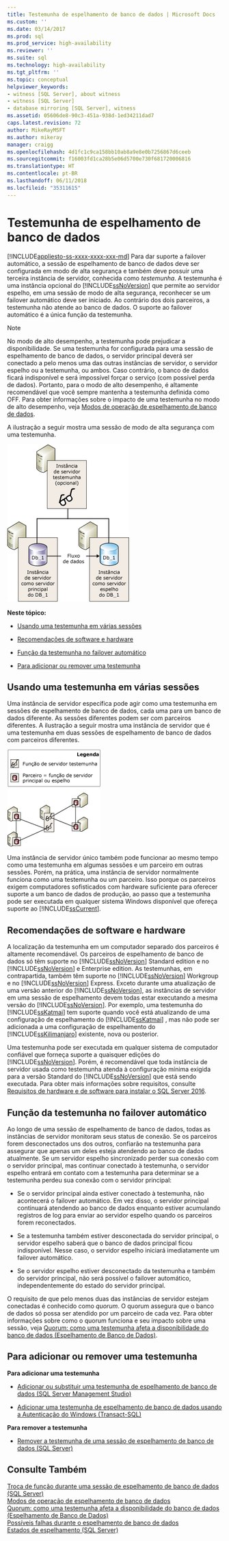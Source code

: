 ```yaml
---
title: Testemunha de espelhamento de banco de dados | Microsoft Docs
ms.custom: ''
ms.date: 03/14/2017
ms.prod: sql
ms.prod_service: high-availability
ms.reviewer: ''
ms.suite: sql
ms.technology: high-availability
ms.tgt_pltfrm: ''
ms.topic: conceptual
helpviewer_keywords:
- witness [SQL Server], about witness
- witness [SQL Server]
- database mirroring [SQL Server], witness
ms.assetid: 05606de8-90c3-451a-938d-1ed34211dad7
caps.latest.revision: 72
author: MikeRayMSFT
ms.author: mikeray
manager: craigg
ms.openlocfilehash: 4d1fc1c9ca158bb10ab8a9e8e0b7256867d6ceeb
ms.sourcegitcommit: f16003fd1ca28b5e06d5700e730f681720006816
ms.translationtype: HT
ms.contentlocale: pt-BR
ms.lasthandoff: 06/11/2018
ms.locfileid: "35311615"
---
```

# <a name="database-mirroring-witness"></a>Testemunha de espelhamento de banco de dados
[!INCLUDE[appliesto-ss-xxxx-xxxx-xxx-md](../../includes/appliesto-ss-xxxx-xxxx-xxx-md.md)]
  Para dar suporte a failover automático, a sessão de espelhamento de banco de dados deve ser configurada em modo de alta segurança e também deve possuir uma terceira instância de servidor, conhecida como *testemunha*. A testemunha é uma instância opcional do [!INCLUDE[ssNoVersion](../../includes/ssnoversion-md.md)] que permite ao servidor espelho, em uma sessão de modo de alta segurança, reconhecer se um failover automático deve ser iniciado. Ao contrário dos dois parceiros, a testemunha não atende ao banco de dados. O suporte ao failover automático é a única função da testemunha.  
  
> [!NOTE]  
>  No modo de alto desempenho, a testemunha pode prejudicar a disponibilidade. Se uma testemunha for configurada para uma sessão de espelhamento de banco de dados, o servidor principal deverá ser conectado a pelo menos uma das outras instâncias de servidor, o servidor espelho ou a testemunha, ou ambos. Caso contrário, o banco de dados ficará indisponível e será impossível forçar o serviço (com possível perda de dados). Portanto, para o modo de alto desempenho, é altamente recomendável que você sempre mantenha a testemunha definida como OFF. Para obter informações sobre o impacto de uma testemunha no modo de alto desempenho, veja [Modos de operação de espelhamento de banco de dados](../../database-engine/database-mirroring/database-mirroring-operating-modes.md).  
  
 A ilustração a seguir mostra uma sessão de modo de alta segurança com uma testemunha.  
  
 ![Sessão de espelhamento com uma testemunha](../../database-engine/database-mirroring/media/dbm-3-way-session-intro.gif "Mirroring session with a witness")  
  
 **Neste tópico:**  
  
-   [Usando uma testemunha em várias sessões](#InMultipleSessions)  
  
-   [Recomendações de software e hardware](#SwHwRecommendations)  
  
-   [Função da testemunha no failover automático](#InAutoFo)  
  
-   [Para adicionar ou remover uma testemunha](#AddRemoveWitness)  
  
##  <a name="InMultipleSessions"></a> Usando uma testemunha em várias sessões  
 Uma instância de servidor específica pode agir como uma testemunha em sessões de espelhamento de banco de dados, cada uma para um banco de dados diferente. As sessões diferentes podem ser com parceiros diferentes. A ilustração a seguir mostra uma instância de servidor que é uma testemunha em duas sessões de espelhamento de banco de dados com parceiros diferentes.  
  
 ![Instância de servidor que é uma testemunha de dois bancos de dados](../../database-engine/database-mirroring/media/dbm-witness-in-2-sessions.gif "Instância de servidor que é uma testemunha de dois bancos de dados")  
  
 Uma instância de servidor único também pode funcionar ao mesmo tempo como uma testemunha em algumas sessões e um parceiro em outras sessões. Porém, na prática, uma instância de servidor normalmente funciona como uma testemunha ou um parceiro. Isso porque os parceiros exigem computadores sofisticados com hardware suficiente para oferecer suporte a um banco de dados de produção, ao passo que a testemunha pode ser executada em qualquer sistema Windows disponível que ofereça suporte ao [!INCLUDE[ssCurrent](../../includes/sscurrent-md.md)].  
  
##  <a name="SwHwRecommendations"></a> Recomendações de software e hardware  
 A localização da testemunha em um computador separado dos parceiros é altamente recomendável. Os parceiros de espelhamento de banco de dados só têm suporte no [!INCLUDE[ssNoVersion](../../includes/ssnoversion-md.md)] Standard edition e no [!INCLUDE[ssNoVersion](../../includes/ssnoversion-md.md)] e Enterprise edition. As testemunhas, em contrapartida, também têm suporte no [!INCLUDE[ssNoVersion](../../includes/ssnoversion-md.md)] Workgroup e no [!INCLUDE[ssNoVersion](../../includes/ssnoversion-md.md)] Express. Exceto durante uma atualização de uma versão anterior do [!INCLUDE[ssNoVersion](../../includes/ssnoversion-md.md)], as instâncias de servidor em uma sessão de espelhamento devem todas estar executando a mesma versão do [!INCLUDE[ssNoVersion](../../includes/ssnoversion-md.md)]. Por exemplo, uma testemunha do [!INCLUDE[ssKatmai](../../includes/sskatmai-md.md)] tem suporte quando você está atualizando de uma configuração de espelhamento do [!INCLUDE[ssKatmai](../../includes/sskatmai-md.md)] , mas não pode ser adicionada a uma configuração de espelhamento do [!INCLUDE[ssKilimanjaro](../../includes/sskilimanjaro-md.md)] existente, nova ou posterior.  
  
 Uma testemunha pode ser executada em qualquer sistema de computador confiável que forneça suporte a quaisquer edições do [!INCLUDE[ssNoVersion](../../includes/ssnoversion-md.md)]. Porém, é recomendável que toda instância de servidor usada como testemunha atenda à configuração mínima exigida para a versão Standard do [!INCLUDE[ssNoVersion](../../includes/ssnoversion-md.md)] que está sendo executada. Para obter mais informações sobre requisitos, consulte [Requisitos de hardware e de software para instalar o SQL Server 2016](../../sql-server/install/hardware-and-software-requirements-for-installing-sql-server.md).  
  
##  <a name="InAutoFo"></a> Função da testemunha no failover automático  
 Ao longo de uma sessão de espelhamento de banco de dados, todas as instâncias de servidor monitoram seus status de conexão. Se os parceiros forem desconectados uns dos outros, confiarão na testemunha para assegurar que apenas um deles esteja atendendo ao banco de dados atualmente. Se um servidor espelho sincronizado perder sua conexão com o servidor principal, mas continuar conectado à testemunha, o servidor espelho entrará em contato com a testemunha para determinar se a testemunha perdeu sua conexão com o servidor principal:  
  
-   Se o servidor principal ainda estiver conectado à testemunha, não acontecerá o failover automático. Em vez disso, o servidor principal continuará atendendo ao banco de dados enquanto estiver acumulando registros de log para enviar ao servidor espelho quando os parceiros forem reconectados.  
  
-   Se a testemunha também estiver desconectada do servidor principal, o servidor espelho saberá que o banco de dados principal ficou indisponível. Nesse caso, o servidor espelho iniciará imediatamente um failover automático.  
  
-   Se o servidor espelho estiver desconectado da testemunha e também do servidor principal, não será possível o failover automático, independentemente do estado do servidor principal.  
  
 O requisito de que pelo menos duas das instâncias de servidor estejam conectadas é conhecido como *quorum*. O quorum assegura que o banco de dados só possa ser atendido por um parceiro de cada vez. Para obter informações sobre como o quorum funciona e seu impacto sobre uma sessão, veja [Quorum: como uma testemunha afeta a disponibilidade do banco de dados &#40;Espelhamento de Banco de Dados&#41;](../../database-engine/database-mirroring/quorum-how-a-witness-affects-database-availability-database-mirroring.md).  
  
##  <a name="AddRemoveWitness"></a> Para adicionar ou remover uma testemunha  
 **Para adicionar uma testemunha**  
  
-   [Adicionar ou substituir uma testemunha de espelhamento de banco de dados &#40;SQL Server Management Studio&#41;](../../database-engine/database-mirroring/add-or-replace-a-database-mirroring-witness-sql-server-management-studio.md)  
  
-   [Adicionar uma testemunha de espelhamento de banco de dados usando a Autenticação do Windows &#40;Transact-SQL&#41;](../../database-engine/database-mirroring/add-a-database-mirroring-witness-using-windows-authentication-transact-sql.md)  
  
 **Para remover a testemunha**  
  
-   [Remover a testemunha de uma sessão de espelhamento de banco de dados &#40;SQL Server&#41;](../../database-engine/database-mirroring/remove-the-witness-from-a-database-mirroring-session-sql-server.md)  
  
## <a name="see-also"></a>Consulte Também  
 [Troca de função durante uma sessão de espelhamento de banco de dados &#40;SQL Server&#41;](../../database-engine/database-mirroring/role-switching-during-a-database-mirroring-session-sql-server.md)   
 [Modos de operação de espelhamento de banco de dados](../../database-engine/database-mirroring/database-mirroring-operating-modes.md)   
 [Quorum: como uma testemunha afeta a disponibilidade do banco de dados &#40;Espelhamento de Banco de Dados&#41;](../../database-engine/database-mirroring/quorum-how-a-witness-affects-database-availability-database-mirroring.md)   
 [Possíveis falhas durante o espelhamento de banco de dados](../../database-engine/database-mirroring/possible-failures-during-database-mirroring.md)   
 [Estados de espelhamento &#40;SQL Server&#41;](../../database-engine/database-mirroring/mirroring-states-sql-server.md)  
  
  
